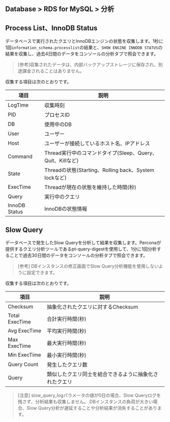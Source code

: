 ## Database > RDS for MySQL > 分析

## Process List、InnoDB Status

データベースで実行されたクエリとInnoDBエンジンの状態を収集します。1秒に1回`information_schema.processlist`の結果と、`SHOW ENGINE INNODB STATUS`の結果を収集し、過去4日間のデータをコンソールの分析タブで照会できます。

> [参考]収集されたデータは、内部バックアップストレージに保存され、別途課金されることはありません。

収集する項目は次のとおりです。

| 項目            | 説明                                             |
|---------------|------------------------------------------------|
| LogTime       | 収集時刻                                           |
| PID           | プロセスID                                         |
| DB            | 使用中のDB                                         |
| User          | ユーザー                                           |
| Host          | ユーザーが接続しているホスト名、IPアドレス                         |
| Command       | Thread実行中のコマンドタイプ(Sleep、Query、Quit、Killなど)     |
| State         | Threadの状態(Starting、Rolling back、System lockなど) |
| ExecTime      | Threadが現在の状態を維持した時間(秒)                         |
| Query         | 実行中のクエリ                                        |
| InnoDB Status | InnoDBの状態情報                                    |

## Slow Query

データベースで発生したSlow Queryを分析して結果を収集します。Perconaが提供するクエリ分析ツールであるpt-query-digestを使用して、1分に1回分析することで過去30日間のデータをコンソールの分析タブで照会できます。

> [参考] DBインスタンスの修正画面でSlow Query分析機能を使用しないように設定できます。

収集する項目は次のとおりです。

| 項目             | 説明                          |
|----------------|-----------------------------|
| Checksum       | 抽象化されたクエリに対するChecksum       |
| Total ExecTime | 合計実行時間(秒)                   |
| Avg ExecTime   | 平均実行時間(秒)                   |
| Max ExecTime   | 最大実行時間(秒)                   |
| Min ExecTime   | 最小実行時間(秒)                   |
| Query Count    | 発生したクエリ数                    |
| Query          | 類似したクエリ同士を結合できるように抽象化されたクエリ |

> [注意]
> slow_query_logパラメータの値が0日の場合、Slow Queryログを残さず、分析結果も収集しません。
> DBインスタンスの負荷が大きい場合、Slow Query分析が遅延することや分析結果が消失することがあります。
